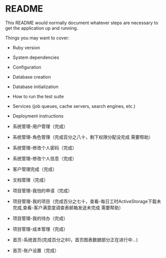 # README

This README would normally document whatever steps are necessary to get the
application up and running.

Things you may want to cover:

* Ruby version

* System dependencies

* Configuration

* Database creation

* Database initialization

* How to run the test suite

* Services (job queues, cache servers, search engines, etc.)

* Deployment instructions

* 系统管理-用户管理（完成）
* 系统管理-角色管理（完成百分之八十，剩下权限分配没完成 需要帮助）
* 系统管理-修改个人密码（完成）
* 系统管理-修改个人信息（完成）
* 客户管理完成（完成）
* 文档管理（完成）
* 项目管理-我怕的申请（完成）
* 项目管理-我的项目（完成百分之七十，查看-每日工时ActiveStorage下载未完成,查看-客户满意度调查表邮箱发送未完成 需要帮助）
* 项目管理-我的待办（完成）
* 项目管理-成本管理（完成）
* 首页-系统首页(完成百分之80，首页图表数据部分正在进行中...)
* 首页-账户设置（完成）

